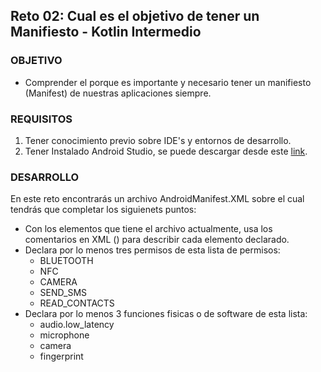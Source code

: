 ## Reto 02: Cual es el objetivo de tener un Manifiesto - Kotlin Intermedio

### OBJETIVO

- Comprender el porque es importante y necesario tener un manifiesto (Manifest) de nuestras aplicaciones siempre.

### REQUISITOS

1. Tener conocimiento previo sobre IDE's y entornos de desarrollo.
2. Tener Instalado Android Studio, se puede descargar desde este [link](https://developer.android.com/studio).

### DESARROLLO

En este reto encontrarás un archivo AndroidManifest.XML sobre el cual tendrás que completar los siguienets puntos:

- Con los elementos que tiene el archivo actualmente, usa los comentarios en XML (<!-- comment -->) para describir cada elemento declarado.
- Declara por lo menos tres permisos de esta lista de permisos: 
	- BLUETOOTH
	- NFC
	- CAMERA
	- SEND_SMS
	- READ_CONTACTS
- Declara por lo menos 3 funciones fisicas o de software de esta lista:
	- audio.low_latency
	- microphone
	- camera
	- fingerprint
